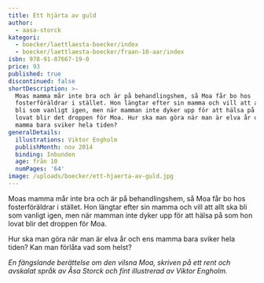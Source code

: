 ```yaml
---
title: Ett hjärta av guld
author:
  - aasa-storck
kategori:
  - boecker/laettlaesta-boecker/index
  - boecker/laettlaesta-boecker/fraan-10-aar/index
isbn: 978-91-87667-19-0
price: 93
published: true
discontinued: false
shortDescription: >-
  Moas mamma mår inte bra och är på behandlingshem, så Moa får bo hos
  fosterföräldrar i stället. Hon längtar efter sin mamma och vill att allt ska
  bli som vanligt igen, men när mamman inte dyker upp för att hälsa på som hon
  lovat blir det droppen för Moa. Hur ska man göra när man är elva år och ens
  mamma bara sviker hela tiden?
generalDetails:
  illustrations: Viktor Engholm
  publishMonth: nov 2014
  binding: Inbunden
  age: från 10
  numPages: '64'
image: /uploads/boecker/ett-hjaerta-av-guld.jpg
---
```

Moas mamma mår inte bra och är på behandlingshem, så Moa får bo hos fosterföräldrar i stället. Hon längtar efter sin mamma och vill att allt ska bli som vanligt igen, men när mamman inte dyker upp för att hälsa på som hon lovat blir det droppen för Moa.

Hur ska man göra när man är elva år och ens mamma bara sviker hela tiden? Kan man förlåta vad som helst?

_En fängslande berättelse om den vilsna Moa, skriven på ett rent och avskalat språk av Åsa Storck och fint illustrerad av Viktor Engholm._
